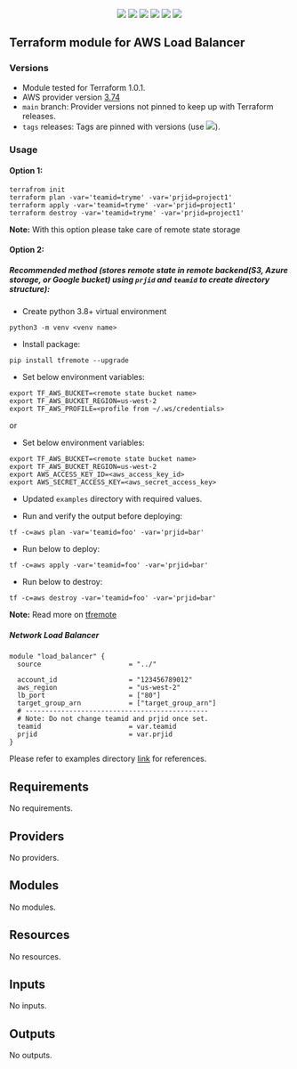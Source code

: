 <p align="center">
    <a href="https://github.com/tomarv2/terraform-aws-lb/actions/workflows/pre-commit.yml" alt="Pre Commit">
        <img src="https://github.com/tomarv2/terraform-aws-lb/actions/workflows/pre-commit.yml/badge.svg?branch=main" /></a>
    <a href="https://www.apache.org/licenses/LICENSE-2.0" alt="license">
        <img src="https://img.shields.io/github/license/tomarv2/terraform-aws-lb" /></a>
    <a href="https://github.com/tomarv2/terraform-aws-lb/tags" alt="GitHub tag">
        <img src="https://img.shields.io/github/v/tag/tomarv2/terraform-aws-lb" /></a>
    <a href="https://github.com/tomarv2/terraform-aws-lb/pulse" alt="Activity">
        <img src="https://img.shields.io/github/commit-activity/m/tomarv2/terraform-aws-lb" /></a>
    <a href="https://stackoverflow.com/users/6679867/tomarv2" alt="Stack Exchange reputation">
        <img src="https://img.shields.io/stackexchange/stackoverflow/r/6679867"></a>
    <a href="https://twitter.com/intent/follow?screen_name=varuntomar2019" alt="follow on Twitter">
        <img src="https://img.shields.io/twitter/follow/varuntomar2019?style=social&logo=twitter"></a>
</p>

## Terraform module for AWS Load Balancer

### Versions

- Module tested for Terraform 1.0.1.
- AWS provider version [3.74](https://registry.terraform.io/providers/hashicorp/aws/latest)
- `main` branch: Provider versions not pinned to keep up with Terraform releases.
- `tags` releases: Tags are pinned with versions (use <a href="https://github.com/tomarv2/terraform-aws-lb/tags" alt="GitHub tag">
        <img src="https://img.shields.io/github/v/tag/tomarv2/terraform-aws-lb" /></a>).

### Usage

#### Option 1:

```
terrafrom init
terraform plan -var='teamid=tryme' -var='prjid=project1'
terraform apply -var='teamid=tryme' -var='prjid=project1'
terraform destroy -var='teamid=tryme' -var='prjid=project1'
```
**Note:** With this option please take care of remote state storage

#### Option 2:

##### Recommended method (stores remote state in remote backend(S3,  Azure storage, or Google bucket) using `prjid` and `teamid` to create directory structure):

- Create python 3.8+ virtual environment
```
python3 -m venv <venv name>
```

- Install package:
```
pip install tfremote --upgrade
```

- Set below environment variables:
```
export TF_AWS_BUCKET=<remote state bucket name>
export TF_AWS_BUCKET_REGION=us-west-2
export TF_AWS_PROFILE=<profile from ~/.ws/credentials>
```

or

- Set below environment variables:
```
export TF_AWS_BUCKET=<remote state bucket name>
export TF_AWS_BUCKET_REGION=us-west-2
export AWS_ACCESS_KEY_ID=<aws_access_key_id>
export AWS_SECRET_ACCESS_KEY=<aws_secret_access_key>
```

- Updated `examples` directory with required values.

- Run and verify the output before deploying:
```
tf -c=aws plan -var='teamid=foo' -var='prjid=bar'
```

- Run below to deploy:
```
tf -c=aws apply -var='teamid=foo' -var='prjid=bar'
```

- Run below to destroy:
```
tf -c=aws destroy -var='teamid=foo' -var='prjid=bar'
```

**Note:** Read more on [tfremote](https://github.com/tomarv2/tfremote)
##### Network Load Balancer

```
module "load_balancer" {
  source                      = "../"

  account_id                  = "123456789012"
  aws_region                  = "us-west-2"
  lb_port                     = ["80"]
  target_group_arn            = ["target_group_arn"]
  # ----------------------------------------------
  # Note: Do not change teamid and prjid once set.
  teamid                      = var.teamid
  prjid                       = var.prjid
}
```

Please refer to examples directory [link](examples) for references.

<!-- BEGIN_TF_DOCS -->
## Requirements

No requirements.

## Providers

No providers.

## Modules

No modules.

## Resources

No resources.

## Inputs

No inputs.

## Outputs

No outputs.
<!-- END_TF_DOCS -->
